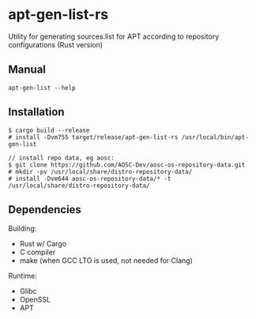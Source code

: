 # apt-gen-list-rs
Utility for generating sources.list for APT according to repository configurations (Rust version)

## Manual
```
apt-gen-list --help
```

## Installation
```
$ cargo build --release
# install -Dvm755 target/release/apt-gen-list-rs /usr/local/bin/apt-gen-list

// install repo data, eg aosc:
$ git clone https://github.com/AOSC-Dev/aosc-os-repository-data.git
# mkdir -pv /usr/local/share/distro-repository-data/
# install -Dvm644 aosc-os-repository-data/* -t /usr/local/share/distro-repository-data/
```

## Dependencies

Building:
- Rust w/ Cargo
- C compiler
- make (when GCC LTO is used, not needed for Clang)

Runtime:
- Glibc
- OpenSSL
- APT
